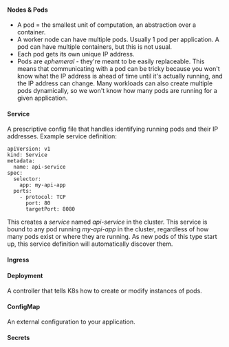 #### Nodes & Pods
* A pod = the smallest unit of computation, an abstraction over a container. 
* A worker node can have multiple pods. Usually 1 pod per application. A pod can have multiple containers, but this is not usual. 
* Each pod gets its own unique IP address. 
* Pods are *ephemeral* - they're meant to be easily replaceable. This means that communicating with a pod can be tricky because you won't know what the IP address is ahead of time until it's actually running, and the IP address can change. Many workloads can also create multiple pods dynamically, so we won't know how many pods are running for a given application. 
#### Service
A prescriptive config file that handles identifying running pods and their IP addresses. Example service definition:
```
apiVersion: v1
kind: Service
metadata:
  name: api-service
spec:
  selector:
    app: my-api-app
  ports:
    - protocol: TCP
      port: 80
      targetPort: 8080
```
This creates a *service* named *api-service* in the cluster. This service is bound to any pod running *my-api-app* in the cluster, regardless of how many pods exist or where they are running. As new pods of this type start up, this service definition will automatically discover them. 
#### Ingress

#### Deployment
A controller that tells K8s how to create or modify instances of pods. 
#### ConfigMap
An external configuration to your application. 
#### Secrets
